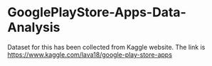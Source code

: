 # GooglePlayStore-Apps-Data-Analysis
 Dataset for this has been collected from Kaggle website. The link is https://www.kaggle.com/lava18/google-play-store-apps
